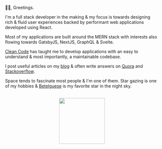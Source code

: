 🙋‍♂️, Greetings.

I'm a full stack developer in the making & my focus is towards designing rich & fluid user experiences backed by performant web applications developed using React.

Most of my applications are built around the MERN stack with interests also flowing towards GatsbyJS, NextJS, GraphQL & Svelte.

[Clean Code](https://www.amazon.in/dp/0132350882) has taught me to develop applications with an easy to understand & most importantly, a maintainable codebase.

I post useful articles on my [blog](https://dkpk.tech/blog/) & often write answers on [Quora](https://www.quora.com/profile/D-Kasi-Pavan-Kumar) and [Stackoverflow](https://stackoverflow.com/users/7469926/kasipavankumar?tab=answers).

Space tends to fascinate most people & I'm one of them. Star gazing is one of my hobbies & [Betelguese](https://en.wikipedia.org/wiki/Betelgeuse) is my favorite star in the night sky.

<div align="center">

<br />

<img src="https://storage.googleapis.com/isometriclove.appspot.com/tea_S.png" loading="lazy" height="150" width="150">

</div>
